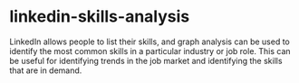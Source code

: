 # linkedin-skills-analysis
LinkedIn allows people to list their skills, and graph analysis can be used to identify the most common skills in a particular industry or job role. This can be useful for identifying trends in the job market and identifying the skills that are in demand.
